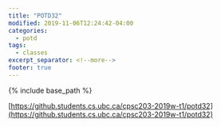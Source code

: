 ```yaml
---
title: "POTD32"
modified: 2019-11-06T12:24:42-04:00
categories:
  - potd
tags:
  - classes
excerpt_separator: <!--more-->
footer: true
---
```


{% include base_path %}

[https://github.students.cs.ubc.ca/cpsc203-2019w-t1/potd32](https://github.students.cs.ubc.ca/cpsc203-2019w-t1/potd32)

<!--more-->

